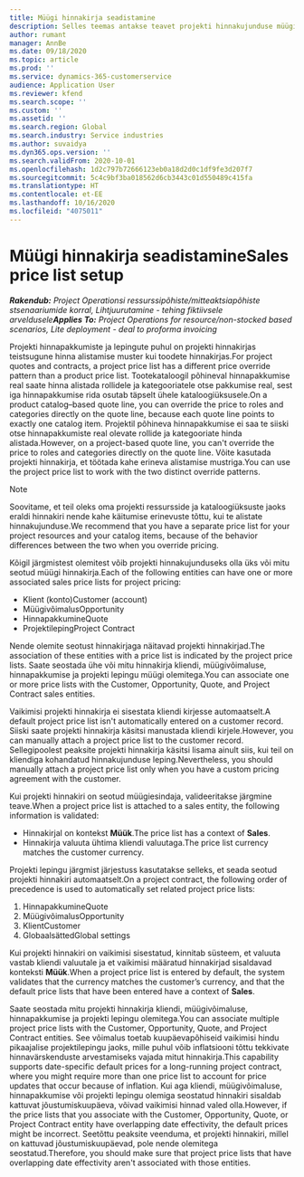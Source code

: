 ```yaml
---
title: Müügi hinnakirja seadistamine
description: Selles teemas antakse teavet projekti hinnakujunduse müügi hinnakirjade kohta.
author: rumant
manager: AnnBe
ms.date: 09/18/2020
ms.topic: article
ms.prod: ''
ms.service: dynamics-365-customerservice
audience: Application User
ms.reviewer: kfend
ms.search.scope: ''
ms.custom: ''
ms.assetid: ''
ms.search.region: Global
ms.search.industry: Service industries
ms.author: suvaidya
ms.dyn365.ops.version: ''
ms.search.validFrom: 2020-10-01
ms.openlocfilehash: 1d2c797b72666123eb0a18d2d0c1df9fe3d207f7
ms.sourcegitcommit: 5c4c9bf3ba018562d6cb3443c01d550489c415fa
ms.translationtype: HT
ms.contentlocale: et-EE
ms.lasthandoff: 10/16/2020
ms.locfileid: "4075011"
---
```

# <a name="sales-price-list-setup"></a><span data-ttu-id="7d634-103">Müügi hinnakirja seadistamine</span><span class="sxs-lookup"><span data-stu-id="7d634-103">Sales price list setup</span></span>

<span data-ttu-id="7d634-104">_**Rakendub:** Project Operationsi ressurssipõhiste/mitteaktsiapõhiste stsenaariumide korral,  Lihtjuurutamine - tehing fiktiivsele arveldusele_</span><span class="sxs-lookup"><span data-stu-id="7d634-104">_**Applies To:** Project Operations for resource/non-stocked based scenarios, Lite deployment - deal to proforma invoicing_</span></span>

<span data-ttu-id="7d634-105">Projekti hinnapakkumiste ja lepingute puhul on projekti hinnakirjas teistsugune hinna alistamise muster kui toodete hinnakirjas.</span><span class="sxs-lookup"><span data-stu-id="7d634-105">For project quotes and contracts, a project price list has a different price override pattern than a product price list.</span></span> <span data-ttu-id="7d634-106">Tootekataloogil põhineval hinnapakkumise real saate hinna alistada rollidele ja kategooriatele otse pakkumise real, sest iga hinnapakkumise rida osutab täpselt ühele kataloogiüksusele.</span><span class="sxs-lookup"><span data-stu-id="7d634-106">On a product catalog–based quote line, you can override the price to roles and categories directly on the quote line, because each quote line points to exactly one catalog item.</span></span> <span data-ttu-id="7d634-107">Projektil põhineva hinnapakkumise ei saa te siiski otse hinnapakkumiste real olevate rollide ja kategooriate hinda alistada.</span><span class="sxs-lookup"><span data-stu-id="7d634-107">However, on a project-based quote line, you can't override the price to roles and categories directly on the quote line.</span></span> <span data-ttu-id="7d634-108">Võite kasutada projekti hinnakirja, et töötada kahe erineva alistamise mustriga.</span><span class="sxs-lookup"><span data-stu-id="7d634-108">You can use the project price list to work with the two distinct override patterns.</span></span>

> [!NOTE]
> <span data-ttu-id="7d634-109">Soovitame, et teil oleks oma projekti ressursside ja kataloogiüksuste jaoks eraldi hinnakiri nende kahe käitumise erinevuste tõttu, kui te alistate hinnakujunduse.</span><span class="sxs-lookup"><span data-stu-id="7d634-109">We recommend that you have a separate price list for your project resources and your catalog items, because of the behavior differences between the two when you override pricing.</span></span>

<span data-ttu-id="7d634-110">Kõigil järgmistest olemitest võib projekti hinnakujunduseks olla üks või mitu seotud müügi hinnakirja.</span><span class="sxs-lookup"><span data-stu-id="7d634-110">Each of the following entities can have one or more associated sales price lists for project pricing:</span></span>

- <span data-ttu-id="7d634-111">Klient (konto)</span><span class="sxs-lookup"><span data-stu-id="7d634-111">Customer (account)</span></span> 
- <span data-ttu-id="7d634-112">Müügivõimalus</span><span class="sxs-lookup"><span data-stu-id="7d634-112">Opportunity</span></span> 
- <span data-ttu-id="7d634-113">Hinnapakkumine</span><span class="sxs-lookup"><span data-stu-id="7d634-113">Quote</span></span> 
- <span data-ttu-id="7d634-114">Projektileping</span><span class="sxs-lookup"><span data-stu-id="7d634-114">Project Contract</span></span>

<span data-ttu-id="7d634-115">Nende olemite seotust hinnakirjaga näitavad projekti hinnakirjad.</span><span class="sxs-lookup"><span data-stu-id="7d634-115">The association of these entities with a price list is indicated by the project price lists.</span></span> <span data-ttu-id="7d634-116">Saate seostada ühe või mitu hinnakirja kliendi, müügivõimaluse, hinnapakkumise ja projekti lepingu müügi olemitega.</span><span class="sxs-lookup"><span data-stu-id="7d634-116">You can associate one or more price lists with the Customer, Opportunity, Quote, and Project Contract sales entities.</span></span>

<span data-ttu-id="7d634-117">Vaikimisi projekti hinnakirja ei sisestata kliendi kirjesse automaatselt.</span><span class="sxs-lookup"><span data-stu-id="7d634-117">A default project price list isn't automatically entered on a customer record.</span></span> <span data-ttu-id="7d634-118">Siiski saate projekti hinnakirja käsitsi manustada kliendi kirjele.</span><span class="sxs-lookup"><span data-stu-id="7d634-118">However, you can manually attach a project price list to the customer record.</span></span> <span data-ttu-id="7d634-119">Sellegipoolest peaksite projekti hinnakirja käsitsi lisama ainult siis, kui teil on kliendiga kohandatud hinnakujunduse leping.</span><span class="sxs-lookup"><span data-stu-id="7d634-119">Nevertheless, you should manually attach a project price list only when you have a custom pricing agreement with the customer.</span></span> 

<span data-ttu-id="7d634-120">Kui projekti hinnakiri on seotud müügiesindaja, valideeritakse järgmine teave.</span><span class="sxs-lookup"><span data-stu-id="7d634-120">When a project price list is attached to a sales entity, the following information is validated:</span></span>

- <span data-ttu-id="7d634-121">Hinnakirjal on kontekst **Müük**.</span><span class="sxs-lookup"><span data-stu-id="7d634-121">The price list has a context of **Sales**.</span></span> 
- <span data-ttu-id="7d634-122">Hinnakirja valuuta ühtima kliendi valuutaga.</span><span class="sxs-lookup"><span data-stu-id="7d634-122">The price list currency matches the customer currency.</span></span> 

<span data-ttu-id="7d634-123">Projekti lepingu järgmist järjestuss kasutatakse selleks, et seada seotud projekti hinnakiri automaatselt.</span><span class="sxs-lookup"><span data-stu-id="7d634-123">On a project contract, the following order of precedence is used to automatically set related project price lists:</span></span>

1. <span data-ttu-id="7d634-124">Hinnapakkumine</span><span class="sxs-lookup"><span data-stu-id="7d634-124">Quote</span></span>
2. <span data-ttu-id="7d634-125">Müügivõimalus</span><span class="sxs-lookup"><span data-stu-id="7d634-125">Opportunity</span></span>
3. <span data-ttu-id="7d634-126">Klient</span><span class="sxs-lookup"><span data-stu-id="7d634-126">Customer</span></span> 
4. <span data-ttu-id="7d634-127">Globaalsätted</span><span class="sxs-lookup"><span data-stu-id="7d634-127">Global settings</span></span> 

<span data-ttu-id="7d634-128">Kui projekti hinnakiri on vaikimisi sisestatud, kinnitab süsteem, et valuuta vastab kliendi valuutale ja et vaikimisi määratud hinnakirjad sisaldavad konteksti **Müük**.</span><span class="sxs-lookup"><span data-stu-id="7d634-128">When a project price list is entered by default, the system validates that the currency matches the customer’s currency, and that the default price lists that have been entered have a context of **Sales**.</span></span>

<span data-ttu-id="7d634-129">Saate seostada mitu projekti hinnakirja kliendi, müügivõimaluse, hinnapakkumise ja projekti lepingu olemitega.</span><span class="sxs-lookup"><span data-stu-id="7d634-129">You can associate multiple project price lists with the Customer, Opportunity, Quote, and Project Contract entities.</span></span> <span data-ttu-id="7d634-130">See võimalus toetab kuupäevapõhiseid vaikimisi hindu pikaajalise projektilepingu jaoks, mille puhul võib inflatsiooni tõttu tekkivate hinnavärskenduste arvestamiseks vajada mitut hinnakirja.</span><span class="sxs-lookup"><span data-stu-id="7d634-130">This capability supports date-specific default prices for a long-running project contract, where you might require more than one price list to account for price updates that occur because of inflation.</span></span> <span data-ttu-id="7d634-131">Kui aga kliendi, müügivõimaluse, hinnapakkumise või projekti lepingu olemiga seostatud hinnakiri sisaldab kattuvat jõustumiskuupäeva, võivad vaikimisi hinnad valed olla.</span><span class="sxs-lookup"><span data-stu-id="7d634-131">However, if the price lists that you associate with the Customer, Opportunity, Quote, or Project Contract entity have overlapping date effectivity, the default prices might be incorrect.</span></span> <span data-ttu-id="7d634-132">Seetõttu peaksite veenduma, et projekti hinnakiri, millel on kattuvad jõustumiskuupäevad, pole nende olemitega seostatud.</span><span class="sxs-lookup"><span data-stu-id="7d634-132">Therefore, you should make sure that project price lists that have overlapping date effectivity aren't associated with those entities.</span></span>
